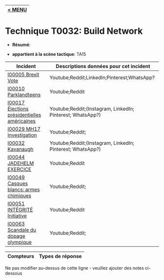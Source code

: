 |[< MENU](../../README.md)|
|---|
# Technique T0032: Build Network

* **Résumé**:

* **appartient à la scène tactique**: TA15


|Incident |Descriptions données pour cet incident |
|-------- |-------------------- |
|[I00005 Brexit Vote](../generated_pages/incidents/I00005.md) |Youtube;Reddit;LinkedIn;Pinterest;WhatsApp?|
|[I00010 Parklandteens](../generated_pages/incidents/I00010.md) |Youtube;Reddit |
|[I00017 Élections présidentielles américaines](../generated_pages/incidents/I00017.md) |Youtube;Reddit;(Instagram, LinkedIn; Pinterest; WhatsApp?) |
|[I00029 MH17 Investigation](../generated_pages/incidents/I00029.md) |Youtube;Reddit;|
|[I00032 Kavanaugh](../generated_pages/incidents/I00032.md) |Youtube;Reddit;(Instagram, LinkedIn; Pinterest; WhatsApp?) |
|[I00044 JADEHELM EXERCICE](../generated_pages/incidents/I00044.md) |Youtube;Reddit |
|[I00049 Casques blancs: armes chimiques](../generated_pages/incidents/I00049.md) |Youtube;Reddit;||[I00050 #handsoffvenezuela](../generated_pages/incidents/I00050.md) |Youtube;Reddit;|
|[I00051 INTÉGRITÉ Initiative](../generated_pages/incidents/I00051.md) |Youtube;Reddit |
|[I00063 Scandale du dopage olympique](../generated_pages/incidents/I00063.md) |Youtube;Reddit;|



|Compteurs |Types de réponse |
|-------- |-------------- |


Ne pas modifier au-dessus de cette ligne - veuillez ajouter des notes ci-dessous